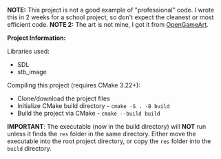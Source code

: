 **NOTE:** This project is not a good example of "professional" code. I wrote this in 2 weeks for a school project, so don't expect the cleanest or most efficient code.
**NOTE 2:** The art is not mine, I got it from [OpenGameArt](https://www.opengameart.org/).

**Project Information:**

Libraries used:

- SDL
- stb_image

Compiling this project (requires CMake 3.22+):

- Clone/download the project files
- Initialize CMake build directory - `cmake -S . -B build`
- Build the project via CMake - `cmake --build build`

**IMPORTANT**: The executable (now in the build directory) will **NOT** run unless it finds the `res` folder in the same directory. Either move the executable into the root project directory, or copy the `res` folder into the `build` directory.
